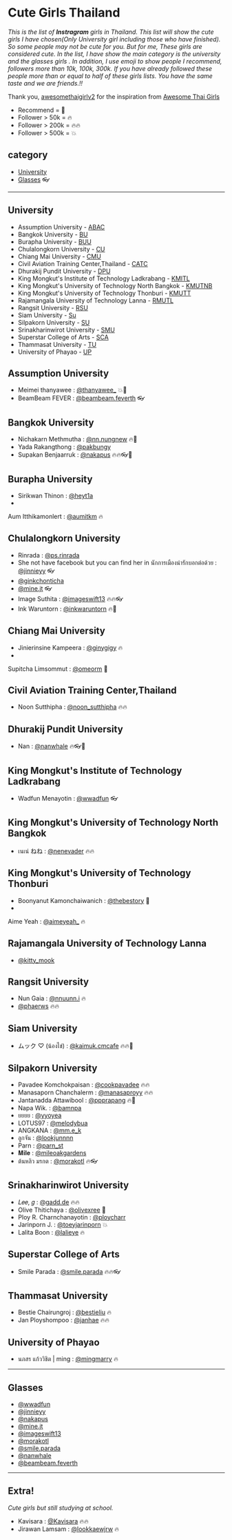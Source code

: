 # Cute Girls Thailand 
_This is the list of **Instragram** girls in Thailand. This list will show the cute girls I have chosen(Only University girl including those who have finished). So some people may not be cute for you. But for me, These girls are considered cute. In the list, I have show the main category is the university and the glasses girls . In addition, I use emoji to show people I recommend, followers more than 10k, 100k, 300k. If you have already followed these people more than or equal to half of these girls lists. You have the same taste and we are friends.!!_

Thank you, [awesomethaigirlv2](https://github.com/awesomethaigirlv2) for the inspiration from [Awesome Thai Girls](https://github.com/awesomethaigirlv2/ThaiGirlGetItGood-xD)

- Recommend = :triangular_flag_on_post:
- Follower > 50k = :fire:
- Follower > 200k = :fire::fire:
- Follower > 500k = :boom:

## category
- [University](#University)
- [Glasses](#Glasses) :eyeglasses:

-----
## University
* Assumption University - [ABAC](#Assumption-University)
* Bangkok University - [BU](#Bangkok-University)
* Burapha University - [BUU](#Burapha-University)
* Chulalongkorn University - [CU](#Chulalongkorn-University)
* Chiang Mai University - [CMU](#Chiang-Mai-University)
* Civil Aviation Training Center,Thailand - [CATC](#Civil-Aviation-Training-Center,Thailand)
* Dhurakij Pundit University - [DPU](#Dhurakij-Pundit-University)
* King Mongkut's Institute of Technology Ladkrabang - [KMITL](#King-Mongkut's-Institute-of-Technology-Ladkrabang)
* King Mongkut's University of Technology North Bangkok - [KMUTNB](#King-Mongkut's-University-of-Technology-North-Bangkok)
* King Mongkut's University of Technology Thonburi - [KMUTT](#King-Mongkut's-University-of-Technology-Thonburi)
* Rajamangala University of Technology Lanna - [RMUTL](#Rajamangala-University-of-Technology-Lanna)
* Rangsit University - [RSU](#Rangsit-University)
* Siam University - [Su](#Siam-University)
* Silpakorn University - [SU](#Silpakorn-University)
* Srinakharinwirot University - [SMU](#Srinakharinwirot-University)
* Superstar College of Arts  - [SCA](#Superstar-College-of-Arts)
* Thammasat University - [TU](#Thammasat-University)
* University of Phayao - [UP](#University-of-Phayao)


## Assumption University
- Meimei thanyawee : [@thanyawee_](https://www.instagram.com/thanyawee_/) :boom::triangular_flag_on_post:
- BeamBeam FEVER : [@beambeam.feverth](https://www.instagram.com/beambeam.feverth/) :eyeglasses:

## Bangkok University
- Nichakarn Methmutha : [@nn.nungnew](https://www.instagram.com/nn.nungnew/) :fire::triangular_flag_on_post:
- Yada Rakangthong : [@pakbungy](https://www.instagram.com/pakbungy/)
- Supakan Benjaarruk : [@nakapus](https://www.instagram.com/nakapus/) :fire::fire::eyeglasses::triangular_flag_on_post:

## Burapha University
- Sirikwan Thinon : [@heyt1a](https://www.instagram.com/heyt1a/)
- 
Aum Itthikamonlert : [@aumitkm](https://www.instagram.com/aumitkm/) :fire:

## Chulalongkorn University
- Rinrada : [@ps.rinrada](https://www.instagram.com/ps.rinrada/) 
- She not have facebook but you can find her in นักการเมืองน่ารักบอกต่อด้วย : [@jinnieyy](https://www.instagram.com/jinnieyy/) :eyeglasses:
- [@ginkchonticha](https://www.instagram.com/ginkchonticha/)
- [@mine.jt](https://www.instagram.com/mine.jt/) :eyeglasses:
- Image Suthita : [@imageswift13](https://www.instagram.com/imageswift13/) :fire::fire::eyeglasses:
- Ink Waruntorn : [@inkwaruntorn](https://www.instagram.com/inkwaruntorn/) :fire::triangular_flag_on_post:

## Chiang Mai University
- Jinierinsine Kampeera : [@ginygigy](https://www.instagram.com/ginygigy/) :fire:
- 
Supitcha Limsommut : [@omeorm](https://www.instagram.com/omeorm/) :triangular_flag_on_post:

## Civil Aviation Training Center,Thailand
- Noon Sutthipha : [@noon_sutthipha](https://www.instagram.com/noon_sutthipha/) :fire::fire:

## Dhurakij Pundit University
- Nan : [@nanwhale](https://www.instagram.com/nanwhale/) :fire::eyeglasses::triangular_flag_on_post:

## King Mongkut's Institute of Technology Ladkrabang
- Wadfun Menayotin : [@wwadfun](https://www.instagram.com/wwadfun/) :eyeglasses:

## King Mongkut's University of Technology North Bangkok
- เนเน่ ねね : [@nenevader](https://www.instagram.com/nenevader/) :fire::fire:

## King Mongkut's University of Technology Thonburi
- Boonyanut Kamonchaiwanich : [@thebestory](https://www.instagram.com/thebestory/) :triangular_flag_on_post:
- 
Aime Yeah : [@aimeyeah_](https://www.instagram.com/aimeyeah_/) :fire:

## Rajamangala University of Technology Lanna
- [@kitty_mook](https://www.instagram.com/kitty_mook/) 

## Rangsit University
- Nun Gaia : [@nnuunn.i](https://www.instagram.com/nnuunn.i/) :fire:
- [@phaerws](https://www.instagram.com/phaerws/) :fire::fire:

## Siam University
- ムック ♡ (น้องไข่) : [@kaimuk.cmcafe](https://www.instagram.com/kaimuk.cmcafe/) :fire::fire::triangular_flag_on_post:

## Silpakorn University
- Pavadee Komchokpaisan : [@cookpavadee](https://www.instagram.com/cookpavadee/) :fire::fire:
- Manasaporn Chanchalerm : [@manasaproyy](https://www.instagram.com/manasaproyy/) :fire::fire:
- Jantanadda Attawibool : [@ppprapang](https://www.instagram.com/ppprapang/) :fire::triangular_flag_on_post:
- Napa Wik. : [@bamnpa](https://www.instagram.com/bamnpa/)
- ยยยย : [@yyoyea](https://www.instagram.com/yyoyea/)
- LOTUS97 : [@melodybua](https://www.instagram.com/melodybua/)
- ANGKANA : [@mm.e_k](https://www.instagram.com/mm.e_k/)
- ลูกจัน : [@lookjunnnn](https://www.instagram.com/lookjunnnn/)
- Parn : [@parn_st](https://www.instagram.com/parn_st/)
- 𝐌𝐢𝐥𝐞 : [@mileoakgardens](https://www.instagram.com/mileoakgardens/)
- ต้นหลิว มรกต : [@morakotl](https://www.instagram.com/morakotl/) :fire::eyeglasses:

## Srinakharinwirot University
- 𝐿𝑒𝑒, 𝑔 : [@gadd.de](https://www.instagram.com/gadd.de/) :fire::fire:
- Olive Thitichaya : [@olivexree](https://www.instagram.com/olivexree/) :triangular_flag_on_post:
- Ploy R. Charnchanayotin : [@ploycharr](https://www.instagram.com/ploycharr/)
- Jarinporn J. : [@toeyjarinporn](https://www.instagram.com/toeyjarinporn/) :boom:
- Lalita Boon : [@lalieye](https://www.instagram.com/lalieye/) :fire:

## Superstar College of Arts 
- Smile Parada : [@smile.parada](https://www.instagram.com/smile.parada/) :fire::fire::eyeglasses:

## Thammasat University
- Bestie Chairungroj : [@bestieliu](https://www.instagram.com/bestieliu/) :fire:
- Jan Ployshompoo : [@janhae](https://www.instagram.com/janhae/) :fire::fire:

## University of Phayao
- นภสร แก้ววิชิต | ming : [@mingmarry](https://www.instagram.com/mingmarry/) :fire:

-----
## Glasses
- [@wwadfun](https://www.instagram.com/wwadfun/)
- [@jinnieyy](https://www.instagram.com/jinnieyy/)
- [@nakapus](https://www.instagram.com/nakapus/)
- [@mine.jt](https://www.instagram.com/mine.jt/)
- [@imageswift13](https://www.instagram.com/imageswift13/)
- [@morakotl](https://www.instagram.com/morakotl/)
- [@smile.parada](https://www.instagram.com/smile.parada/)
- [@nanwhale](https://www.instagram.com/nanwhale/)
- [@beambeam.feverth](https://www.instagram.com/beambeam.feverth/)

----
## Extra!
_Cute girls but still studying at school._
- Kavisara : [@Kavisara](https://www.instagram.com/perthkvsr/) :fire::fire:
- Jirawan Lamsam : [@lookkaewjrw](https://www.instagram.com/lookkaewjrw/) :fire: